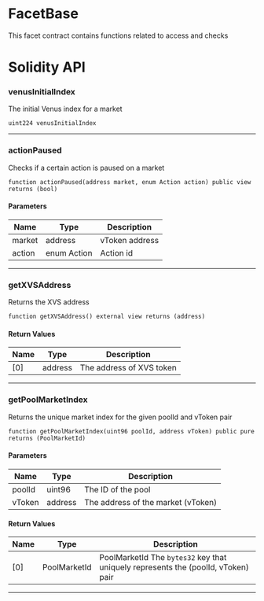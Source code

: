 # FacetBase

This facet contract contains functions related to access and checks

# Solidity API

### venusInitialIndex

The initial Venus index for a market

```solidity
uint224 venusInitialIndex
```

---

### actionPaused

Checks if a certain action is paused on a market

```solidity
function actionPaused(address market, enum Action action) public view returns (bool)
```

#### Parameters

| Name | Type | Description |
| ---- | ---- | ----------- |
| market | address | vToken address |
| action | enum Action | Action id |

---

### getXVSAddress

Returns the XVS address

```solidity
function getXVSAddress() external view returns (address)
```

#### Return Values

| Name | Type | Description |
| ---- | ---- | ----------- |
| \[0] | address | The address of XVS token |

---

### getPoolMarketIndex

Returns the unique market index for the given poolId and vToken pair

```solidity
function getPoolMarketIndex(uint96 poolId, address vToken) public pure returns (PoolMarketId)
```

#### Parameters

| Name | Type | Description |
| ---- | ---- | ----------- |
| poolId | uint96 | The ID of the pool |
| vToken | address | The address of the market (vToken) |

#### Return Values

| Name | Type | Description |
| ---- | ---- | ----------- |
| \[0] | PoolMarketId | PoolMarketId The `bytes32` key that uniquely represents the (poolId, vToken) pair |

---
